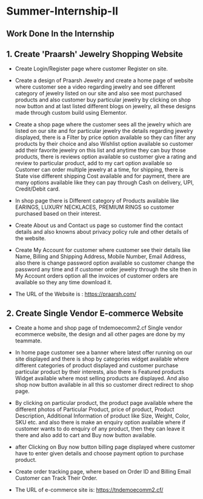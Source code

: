 # Summer-Internship-II

## Work Done In the Internship

## 1. Create 'Praarsh' Jewelry Shopping Website
      
- Create Login/Register page where customer Register on site. 

- Create a design of Praarsh Jewelry and create a home page of website where customer see a video regarding jewelry and see different category of jewelry listed on our site and also see most purchased products and also customer buy particular jewelry by clicking on shop now button and at last listed different blogs on jewelry, all these designs made through custom build using Elementor. 

- Create a shop page where the customer sees all the jewelry which are listed on our site and for particular jewelry the details regarding jewelry displayed, there is a Filter by price option available so they can filter any products by their choice and also Wishlist option available so customer add their favorite jewelry on this list and anytime they can buy those products, there is reviews option available so customer give a rating and review to particular product, add to my cart option available so Customer can order multiple jewelry at a time, for shipping, there is State vise different shipping Cost available and for payment, there are many options available like they can pay through Cash on delivery, UPI, Credit/Debit card.

- In shop page there is Different category of Products available like EARINGS, LUXURY NECKLACES, PREMIUM RINGS so customer purchased based on their interest.

- Create About us and Contact us page so customer find the contact details and also knowns about privacy policy rule and other details of the website.

- Create My Account for customer where customer see their details like Name, Billing and Shipping Address, Mobile Number, Email Address, also there is change password option available so customer change the password any time and if customer order jewelry through the site then in My Account orders option all the invoices of customer orders are available so they any time download it.

- The URL of the Website is : https://praarsh.com/ 

## 2. Create Single Vendor E-commerce Website

- Create a home and shop page of tndemoecomm2.cf Single vendor ecommerce website, the design and all other pages are done by my teammate.  

- In home page customer see a banner where latest offer running on our site displayed and there is shop by categories widget available where different categories of product displayed and customer purchase particular product by their interests, also there is Featured products Widget available where most selling products are displayed. And also shop now button available in all this so customer direct redirect to shop page.

- By clicking on particular product, the product page available where the different photos of Particular Product, price of product, Product Description, Additional Information of product like Size, Weight, Color, SKU etc. and also there is make an enquiry option available where if customer wants to do enquiry of any product, then they can leave it there and also add to cart and Buy now button available.

- after Clicking on Buy now button billing page displayed where customer have to enter given details and choose payment option to purchase product.
 
- Create order tracking page, where based on Order ID and Billing Email Customer can Track Their Order. 

- The URL of e-commerce site is: https://tndemoecomm2.cf/  


